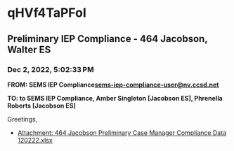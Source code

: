 # qHVf4TaPFoI
## Preliminary IEP Compliance - 464 Jacobson, Walter ES
### Dec 2, 2022, 5:02:33 PM
**FROM: SEMS IEP Compliance<sems-iep-compliance-user@nv.ccsd.net>**

**TO: to SEMS IEP Compliance, Amber Singleton [Jacobson ES], Phrenella Roberts [Jacobson ES]**


Greetings, 





* [Attachment: 464 Jacobson Preliminary Case Manager Compliance Data 120222.xlsx](qHVf4TaPFoI-attachment-1.xlsx)
